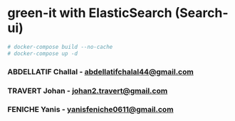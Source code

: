 # green-it with ElasticSearch (Search-ui) 
```bash
# docker-compose build --no-cache
# docker-compose up -d

```

### ABDELLATIF Challal - abdellatifchalal44@gmail.com
### TRAVERT Johan - johan2.travert@gmail.com
### FENICHE Yanis - yanisfeniche0611@gmail.com
